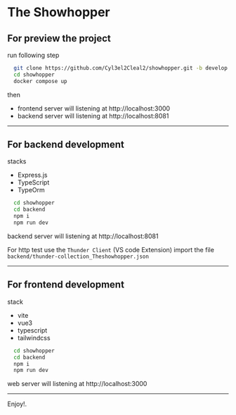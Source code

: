 # The Showhopper

## For preview the project
run following step
```bash
  git clone https://github.com/Cyl3el2Cleal2/showhopper.git -b develop
  cd showhopper
  docker compose up
```
then
- frontend server will listening at http://localhost:3000
- backend server will listening at http://localhost:8081

---

## For backend development
stacks
 - Express.js
 - TypeScript
 - TypeOrm

```bash
  cd showhopper
  cd backend
  npm i
  npm run dev
```
backend server will listening at http://localhost:8081

For http test use the `Thunder Client` (VS code Extension) import the file `backend/thunder-collection_Theshowhopper.json`

---

## For frontend development
stack
 - vite
 - vue3
 - typescript
 - tailwindcss


```bash
  cd showhopper
  cd backend
  npm i
  npm run dev
```
web server will listening at http://localhost:3000

---


Enjoy!.